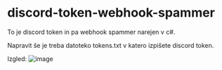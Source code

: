 # discord-token-webhook-spammer
To je discord token in pa webhook spammer narejen v c#.

Napravit še je treba datoteko tokens.txt v katero izpišete discord token.

Izgled:
![image](https://user-images.githubusercontent.com/75860234/153870714-8dde2be7-e4a7-4634-8cbb-819a04d0fb50.png)

